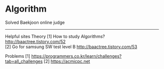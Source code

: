 # Algorithm
Solved Baekjoon online judge

---
Helpful sites
Theory
[1]  How to study Algorithms? http://baactree.tistory.com/52  
[2]  Go for samsung SW test level B http://baactree.tistory.com/53  
  
Problems
[1] https://programmers.co.kr/learn/challenges?tab=all_challenges
[2] https://acmicpc.net
